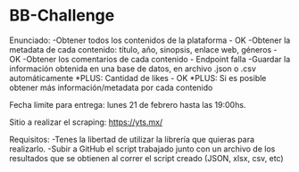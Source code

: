 # BB-Challenge
Enunciado:
-Obtener todos los contenidos de la plataforma - OK
-Obtener la metadata de cada contenido: título, año, sinopsis, enlace web, géneros - OK
-Obtener los comentarios de cada contenido - Endpoint falla
-Guardar la información obtenida en una base de datos, en archivo .json o .csv automáticamente
*PLUS: Cantidad de likes - OK
*PLUS: Si es posible obtener más información/metadata por cada contenido

Fecha límite para entrega: lunes 21 de febrero hasta las 19:00hs.

Sitio a realizar el scraping: https://yts.mx/

Requisitos:
-Tenes la libertad de utilizar la librería que quieras para realizarlo.
-Subir a GitHub el script trabajado junto con un archivo de los resultados que se obtienen al correr el script creado (JSON, xlsx, csv, etc)